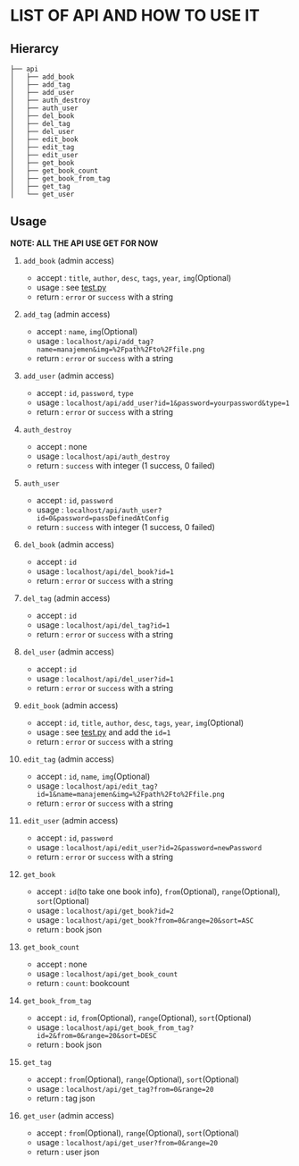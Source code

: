 # LIST OF API AND HOW TO USE IT
## Hierarcy
```
├── api
│   ├── add_book
│   ├── add_tag
│   ├── add_user
│   ├── auth_destroy
│   ├── auth_user
│   ├── del_book
│   ├── del_tag
│   ├── del_user
│   ├── edit_book
│   ├── edit_tag
│   ├── edit_user
│   ├── get_book
│   ├── get_book_count
│   ├── get_book_from_tag
│   ├── get_tag
│   └── get_user
```

## Usage
**NOTE: ALL THE API USE GET FOR NOW**

1. `add_book` (admin access)

    - accept : `title`, `author`, `desc`, `tags`, `year`, `img`(Optional)
    - usage  : see [test.py](./test.py)
    - return : `error` or `success` with a string

2. `add_tag` (admin access)

    - accept : `name`, `img`(Optional)
    - usage  : `localhost/api/add_tag?name=manajemen&img=%2Fpath%2Fto%2Ffile.png`
    - return : `error` or `success` with a string

3. `add_user` (admin access)

    - accept : `id`, `password`, `type`
    - usage  : `localhost/api/add_user?id=1&password=yourpassword&type=1`
    - return : `error` or `success` with a string

4. `auth_destroy`

    - accept : none
    - usage  : `localhost/api/auth_destroy`
    - return : `success` with integer (1 success, 0 failed)

5. `auth_user`

    - accept : `id`, `password`
    - usage  : `localhost/api/auth_user?id=0&password=passDefinedAtConfig`
    - return : `success` with integer (1 success, 0 failed)

6. `del_book` (admin access)

    - accept : `id`
    - usage  : `localhost/api/del_book?id=1`
    - return : `error` or `success` with a string

7. `del_tag` (admin access)

    - accept : `id`
    - usage  : `localhost/api/del_tag?id=1`
    - return : `error` or `success` with a string

8. `del_user` (admin access)

    - accept : `id`
    - usage  : `localhost/api/del_user?id=1`
    - return : `error` or `success` with a string


9. `edit_book` (admin access)

    - accept : `id`, `title`, `author`, `desc`, `tags`, `year`, `img`(Optional)
    - usage  : see [test.py](./test.py) and add the `id=1`
    - return : `error` or `success` with a string

10. `edit_tag` (admin access)

    - accept : `id`, `name`, `img`(Optional)
    - usage  : `localhost/api/edit_tag?id=1&name=manajemen&img=%2Fpath%2Fto%2Ffile.png`
    - return : `error` or `success` with a string

11. `edit_user` (admin access)

    - accept : `id`, `password`
    - usage  : `localhost/api/edit_user?id=2&password=newPassword`
    - return : `error` or `success` with a string

12. `get_book`

    - accept : `id`(to take one book info), `from`(Optional), `range`(Optional), `sort`(Optional)
    - usage  : `localhost/api/get_book?id=2`
    - usage  : `localhost/api/get_book?from=0&range=20&sort=ASC`
    - return : book json

13. `get_book_count`

    - accept : none
    - usage  : `localhost/api/get_book_count`
    - return : `count`: bookcount

14. `get_book_from_tag`

    - accept : `id`, `from`(Optional), `range`(Optional), `sort`(Optional)
    - usage  : `localhost/api/get_book_from_tag?id=2&from=0&range=20&sort=DESC`
    - return : book json

15. `get_tag`

    - accept : `from`(Optional), `range`(Optional), `sort`(Optional)
    - usage  : `localhost/api/get_tag?from=0&range=20`
    - return : tag json

15. `get_user` (admin access)

    - accept : `from`(Optional), `range`(Optional), `sort`(Optional)
    - usage  : `localhost/api/get_user?from=0&range=20`
    - return : user json

